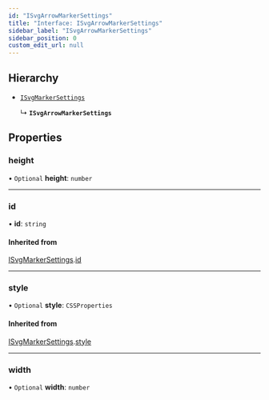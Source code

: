 ```yaml
---
id: "ISvgArrowMarkerSettings"
title: "Interface: ISvgArrowMarkerSettings"
sidebar_label: "ISvgArrowMarkerSettings"
sidebar_position: 0
custom_edit_url: null
---
```


## Hierarchy

- [`ISvgMarkerSettings`](ISvgMarkerSettings)

  ↳ **`ISvgArrowMarkerSettings`**

## Properties

### height

• `Optional` **height**: `number`

___

### id

• **id**: `string`

#### Inherited from

[ISvgMarkerSettings](ISvgMarkerSettings).[id](ISvgMarkerSettings#id)

___

### style

• `Optional` **style**: `CSSProperties`

#### Inherited from

[ISvgMarkerSettings](ISvgMarkerSettings).[style](ISvgMarkerSettings#style)

___

### width

• `Optional` **width**: `number`
